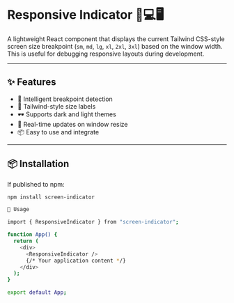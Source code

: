 # Responsive Indicator 📱💻🖥️

A lightweight React component that displays the current Tailwind CSS-style screen size breakpoint (`sm`, `md`, `lg`, `xl`, `2xl`, `3xl`) based on the window width. This is useful for debugging responsive layouts during development.

---

## ✨ Features

- 🧠 Intelligent breakpoint detection
- 🎯 Tailwind-style size labels
- 🕶️ Supports dark and light themes
- 🔁 Real-time updates on window resize
- 📦 Easy to use and integrate

---

## 📦 Installation

If published to npm:
```bash
npm install screen-indicator
```
```bash
🚀 Usage

import { ResponsiveIndicator } from "screen-indicator";

function App() {
  return (
    <div>
      <ResponsiveIndicator />
      {/* Your application content */}
    </div>
  );
}

export default App;

